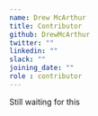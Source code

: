```yaml
---
name: Drew McArthur
title: Contributor
github: DrewMcArthur
twitter: ""
linkedin: ""
slack: ""
joining_date: ""
role : contributor
---
```


Still waiting for this
